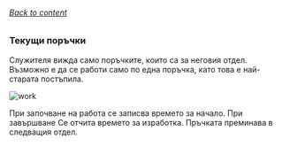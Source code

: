 ###### [Back to content](/README.md)

### Текущи поръчки

Служителя вижда само поръчките, които са за неговия отдел. Възможно е да се работи само по една поръчка, като това е най-старата постъпила.


![work](https://github.com/airfanBG/SoftuniBMX/assets/693307/5762765d-80b0-49c2-8890-460bf022ec3a)

При започване на работа се записва времето за начало. При завършване Се отчита времето за изработка. Пръчката преминава в следващия отдел.
